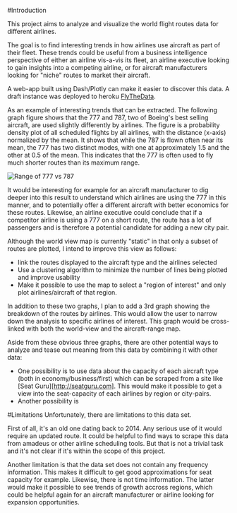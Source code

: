 #Introduction

This project aims to analyze and visualize the world flight routes data for different airlines.

The goal is to find interesting trends in how airlines use aircraft as part of their fleet. These trends could be useful
from a business intelligence perspective of either an airline vis-a-vis its fleet, an airline executive looking to gain insights into a competing airline, or for aircraft manufacturers  looking for "niche" routes to market their aircraft.

A web-app built using Dash/Plotly can make it easier to discover this data. A draft instance was deployed to heroku [FlyTheData](https://flythedata.herokuapp.com/).

As an example of interesting trends that can be extracted. The following graph figure shows that the 777 and 787, two of Boeing's best selling aircraft, are used slightly differently by airlines. The figure is a probability density plot of all scheduled flights by all airlines, with the distance (x-axis) normalized by the mean. It shows that while the 787 is flown often near its mean, the 777 has two distinct modes, with one at approximately 1.5 and the other at 0.5 of the mean. This indicates that the 777 is often used to fly much shorter routes than its maximum range.


![Range of 777 vs 787](https://www.dropbox.com/s/u53lz1d876203x7/Flight%20Ranges%20Distribution.png?dl=1)

It would be interesting for example for an aircraft manufacturer to dig deeper into this result to understand which airlines are using the 777 in this manner, and to potentially offer a different aircraft with better economics for these routes. Likewise, an airline executive could conclude that if a competitor airline is using a 777 on a short route, the route has a lot of passengers and is therefore a potential candidate for adding a new city pair.


Although the world view map is currently "static" in that only a subset of routes are plotted, I intend to improve this view as follows:
* link the routes displayed to the aircraft type and the airlines selected
* Use a clustering algorithm to minimize the number of lines being plotted and improve usability
* Make it possible to use the map to select a "region of interest" and only plot airlines/aircraft of that region.


In addition to these two graphs, I plan to add a 3rd graph showing the breakdown of the routes by airlines. This would allow the user to narrow down the analysis to specific airlines of interest. This graph would be cross-linked with both the world-view and the aircraft-range map.


Aside from these obvious three graphs, there are other potential ways to analyze and tease out meaning from this data by combining it with other data:
* One possibility is to use data about the capacity of each aircraft type (both in economy/business/first) which can be scraped from a site like [Seat Guru][http://seatguru.com]. This would make it possible to get a view into the seat-capacity of each airlines by region or city-pairs.
* Another possibility is 

#Limitations
Unfortunately, there are limitations to this data set.

First of all, it's an old one dating back to 2014. Any serious use of it would require an updated route. It could be helpful to find ways to scrape this data from amadeus or other airline scheduling tools. But that is not a trivial task and it's not clear if it's within the scope of this project.

Another limitation is that the data set does not contain any frequency information. This makes it difficult to get good approximations for seat capacity for example. Likewise, there is not time information. The latter would make it possible to see trends of growth accross regions, which could be helpful again for an aircraft manufacturer or airline looking for expansion opportunities.
